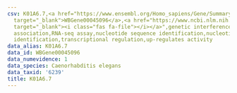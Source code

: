 ```yaml
---
csv: K01A6.7,<a href="https://www.ensembl.org/Homo_sapiens/Gene/Summary?db=core;g=WBGene00045096"
  target="_blank">WBGene00045096</a>,<a href="https://www.ncbi.nlm.nih.gov/pubmed/27496166"
  target="_blank"><i class="fas fa-file"></i></a>",genetic interference,functional
  association,RNA-seq assay,nucleotide sequence identification,nucleotide sequence
  identification,transcriptional regulation,up-regulates activity
data_alias: K01A6.7
data_id: WBGene00045096
data_numevidence: 1
data_species: Caenorhabditis elegans
data_taxid: '6239'
title: K01A6.7
---
```

